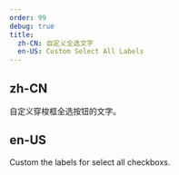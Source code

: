 ```yaml
---
order: 99
debug: true
title:
  zh-CN: 自定义全选文字
  en-US: Custom Select All Labels
---
```


## zh-CN

自定义穿梭框全选按钮的文字。

## en-US

Custom the labels for select all checkboxs.